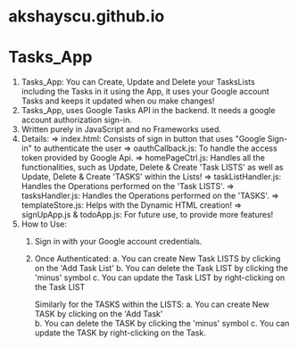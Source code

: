 # akshayscu.github.io
# Tasks_App
1. Tasks_App: You can Create, Update and Delete your TasksLists including the Tasks in it using the App, it uses your Google account Tasks and keeps it updated when ou make changes!
2. Tasks_App, uses Google Tasks API in the backend. It needs a google account authorization sign-in.
3. Written purely in JavaScript and no Frameworks used.
4. Details:
=> index.html: Consists of sign in button that uses "Google Sign-in" to authenticate the user
=> oauthCallback.js: To handle the access token provided by Google Api.
=> homePageCtrl.js: Handles all the functionalities, such as Update, Delete & Create 'Task LISTS' as well as Update, Delete & Create 'TASKS' within the Lists!
=> taskListHandler.js: Handles the Operations performed on the 'Task LISTS'.
=> tasksHandler.js: Handles the Operations performed on the 'TASKS'.
=> templateStore.js: Helps with the Dynamic HTML creation!
=> signUpApp.js & todoApp.js: For future use, to provide more features!
5. How to Use:
	1. Sign in with your Google account credentials.
	2. Once Authenticated:
		a. You can create New Task LISTS by clicking on the 'Add Task List'	
		b. You can delete the Task LIST by clicking the 'minus' symbol
		c. You can update the Task LIST by right-clicking on the Task LIST
		
		Similarly for the TASKS within the LISTS:
		a. You can create New TASK by clicking on the 'Add Task'	
		b. You can delete the TASK by clicking the 'minus' symbol
		c. You can update the TASK by right-clicking on the Task.